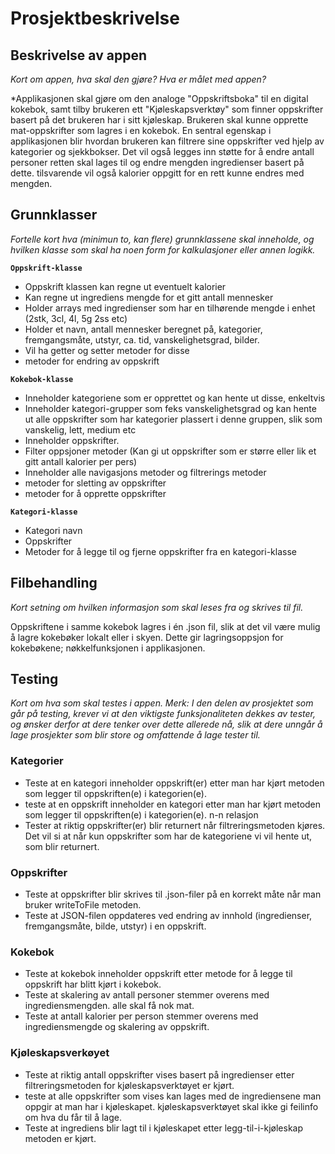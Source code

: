 # Prosjektbeskrivelse

## Beskrivelse av appen

*Kort om appen, hva skal den gjøre? Hva er målet med appen?*

*Applikasjonen skal gjøre om den analoge "Oppskriftsboka" til en digital kokebok, samt  tilby brukeren ett "Kjøleskapsverktøy" som finner oppskrifter basert på det brukeren har i sitt kjøleskap. Brukeren skal kunne opprette mat-oppskrifter som lagres i en kokebok. En sentral egenskap i applikasjonen blir hvordan brukeren kan filtrere sine oppskrifter ved hjelp av kategorier og sjekkbokser. Det vil også legges inn støtte for å endre antall personer retten skal lages til og endre mengden ingredienser basert på dette. tilsvarende vil også kalorier oppgitt for en rett kunne endres med mengden.

## Grunnklasser

*Fortelle kort hva (minimun to, kan flere) grunnklassene skal inneholde, og hvilken klasse som skal ha noen form for kalkulasjoner eller annen logikk.*

**```Oppskrift-klasse```**

* Oppskrift klassen kan regne ut eventuelt kalorier
* Kan regne ut ingrediens mengde for et gitt antall mennesker
* Holder arrays med ingredienser som har en tilhørende mengde i enhet (2stk, 3cl, 4l, 5g 2ss etc)
* Holder et navn, antall mennesker beregnet på, kategorier, fremgangsmåte, utstyr, ca. tid, vanskelighetsgrad, bilder.
* Vil ha getter og setter metoder for disse
* metoder for endring av oppskrift

**```Kokebok-klasse```**

* Inneholder kategoriene som er opprettet og kan hente ut disse, enkeltvis
* Inneholder kategori-grupper som feks vanskelighetsgrad og kan hente ut alle oppskrifter som har kategorier plassert i denne gruppen, slik som vanskelig, lett, medium etc
* Inneholder oppskrifter.
* Filter oppsjoner metoder (Kan gi ut oppskrifter som er større eller lik et gitt antall kalorier per pers)
* Inneholder alle navigasjons metoder og filtrerings metoder
* metoder for sletting av oppskrifter
* metoder for å opprette oppskrifter

**```Kategori-klasse```**

* Kategori navn
* Oppskrifter
* Metoder for å legge til og fjerne oppskrifter fra en kategori-klasse

## Filbehandling

*Kort setning om hvilken informasjon som skal leses fra og skrives til fil.*

Oppskriftene i samme kokebok lagres i én .json fil, slik at det vil være mulig å lagre kokebøker lokalt eller i skyen. Dette gir lagringsoppsjon for kokebøkene; nøkkelfunksjonen i applikasjonen.

## Testing

*Kort om hva som skal testes i appen. Merk: I den delen av prosjektet som går på testing, krever vi at den viktigste funksjonaliteten dekkes av tester, og ønsker derfor at dere tenker over dette allerede nå, slik at dere unngår å lage prosjekter som blir store og omfattende å lage tester til.*

### Kategorier

* Teste at en kategori inneholder oppskrift(er) etter man har kjørt metoden som legger til oppskriften(e) i kategorien(e).
* teste at en oppskrift inneholder en kategori etter man har kjørt metoden som legger til oppskriften(e) i kategorien(e). n-n relasjon
* Tester at riktig oppskrifter(er) blir returnert når filtreringsmetoden kjøres. Det vil si at når kun oppskrifter som har de kategoriene vi vil hente ut, som blir returnert.

### Oppskrifter

* Teste at oppskrifter blir skrives til .json-filer på en korrekt måte når man bruker writeToFile metoden.
* Teste at JSON-filen oppdateres ved endring av innhold (ingredienser, fremgangsmåte, bilde, utstyr) i en oppskrift.

### Kokebok

* Teste at kokebok inneholder oppskrift etter metode for å legge til oppskrift har blitt kjørt i kokebok.
* Teste at skalering av antall personer stemmer overens med ingrediensmengden. alle skal få nok mat.
* Teste at antall kalorier per person stemmer overens med ingrediensmengde og skalering av oppskrift.

### Kjøleskapsverkøyet

* Teste at riktig antall oppskrifter vises basert på ingredienser etter filtreringsmetoden for kjøleskapsverktøyet er kjørt.
* teste at alle oppskrifter som vises kan lages med de ingrediensene man oppgir at man har i kjøleskapet. kjøleskapsverktøyet skal ikke gi feilinfo om hva du får til å lage.
* Teste at ingrediens blir lagt til i kjøleskapet etter legg-til-i-kjøleskap metoden er kjørt.
